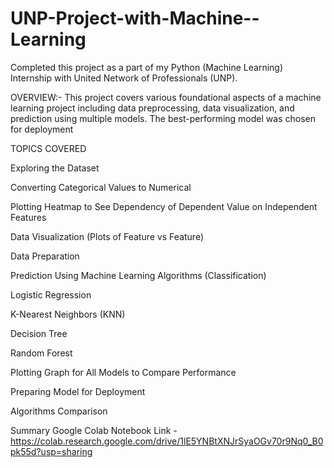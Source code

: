 # UNP-Project-with-Machine--Learning
Completed this project as a part of my Python (Machine Learning) Internship with United Network of Professionals (UNP).

OVERVIEW:- This project covers various foundational aspects of a machine learning project including data preprocessing, data visualization, and prediction using multiple models. The best-performing model was chosen for deployment

TOPICS COVERED

Exploring the Dataset

Converting Categorical Values to Numerical

Plotting Heatmap to See Dependency of Dependent Value on Independent Features

Data Visualization (Plots of Feature vs Feature)

Data Preparation

Prediction Using Machine Learning Algorithms (Classification)

Logistic Regression

K-Nearest Neighbors (KNN)

Decision Tree

Random Forest

Plotting Graph for All Models to Compare Performance

Preparing Model for Deployment

Algorithms Comparison

 Summary
 Google Colab Notebook Link -https://colab.research.google.com/drive/1lE5YNBtXNJrSyaOGv70r9Nq0_B0pk55d?usp=sharing

